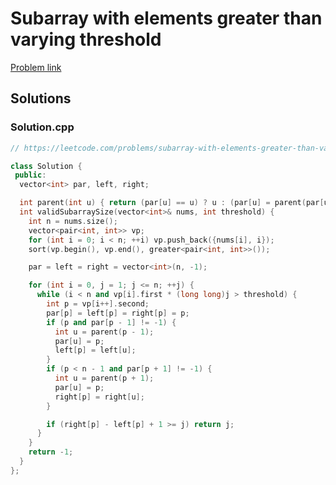 # Subarray with elements greater than varying threshold

[Problem link](https://leetcode.com/problems/subarray-with-elements-greater-than-varying-threshold)

## Solutions


### Solution.cpp
```cpp
// https://leetcode.com/problems/subarray-with-elements-greater-than-varying-threshold

class Solution {
 public:
  vector<int> par, left, right;

  int parent(int u) { return (par[u] == u) ? u : (par[u] = parent(par[u])); }
  int validSubarraySize(vector<int>& nums, int threshold) {
    int n = nums.size();
    vector<pair<int, int>> vp;
    for (int i = 0; i < n; ++i) vp.push_back({nums[i], i});
    sort(vp.begin(), vp.end(), greater<pair<int, int>>());

    par = left = right = vector<int>(n, -1);

    for (int i = 0, j = 1; j <= n; ++j) {
      while (i < n and vp[i].first * (long long)j > threshold) {
        int p = vp[i++].second;
        par[p] = left[p] = right[p] = p;
        if (p and par[p - 1] != -1) {
          int u = parent(p - 1);
          par[u] = p;
          left[p] = left[u];
        }
        if (p < n - 1 and par[p + 1] != -1) {
          int u = parent(p + 1);
          par[u] = p;
          right[p] = right[u];
        }

        if (right[p] - left[p] + 1 >= j) return j;
      }
    }
    return -1;
  }
};
```